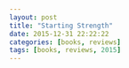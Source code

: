```yaml
---
layout: post
title: "Starting Strength"
date: 2015-12-31 22:22:22
categories: [books, reviews]
tags: [books, reviews, 2015]
---
```

